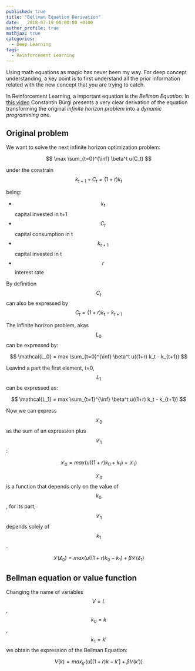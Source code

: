 ```yaml
---
published: true
title: "Bellman Equation Derivation"
date:   2018-07-19 00:00:00 +0100
author_profile: true
mathjax: true
categories:
  - Deep Learning
tags:
  - Reinforcement Learning
---
```


Using math equations as magic has never been my way. For deep concept understanding, a key point is to first understand all the prior information related with the new concept that you are trying to catch.

In Reinforcement Learning, a important equation is the *Bellman Equation*. In [this video](https://www.youtube.com/watch?v=us8JoyjD0Oo) Constantin Bürgi presents a very clear derivation of the equation transforming the original *infinite horizon problem* into a *dynamic programming* one.

## Original problem 

We want to solve the next infinite horizon optimization problem:

$$ \max \sum_{t=0}^{\inf} \beta^t u(C_t) $$

under the constrain $$ k_{t+1} + C_t = (1 + r) k_t$$

being:

* $$ k_t $$ capital invested in t+1
* $$ C_t $$ capital consumption in t
* $$ k_{t+1} $$ capital invested in t
* $$ r $$ interest rate

By definition $$C_t$$ can also be expressed by $$ C_t = (1+r)k_t - k_{t+1}  $$

The infinite horizon problem, akas $$ L_0 $$ can be expressed by:

$$ \mathcal{L_0} = max \sum_{t=0}^{\inf} \beta^t u((1+r) k_t - k_{t+1}) $$

Leavind a part the first element, t=0, $$L_1$$ can be expressed as:

$$ \mathcal{L_1} = max \sum_{t=1}^{\inf} \beta^t u((1+r) k_t - k_{t+1}) $$

Now we can express $$\mathcal{L_0}$$ as the sum of an expression plus $$\mathcal{L_1}$$:

$$ \mathcal{L_0} = max( u((1+r)k_0 + k_1) + \mathcal{L_1}) $$

$$ \mathcal{L_0} $$ is a function that depends only on the value of $$k_0$$, for its part, $$ \mathcal{L_1} $$ depends
solely of $$ k_1$$.

$$ \mathcal{L(k_0)} = max ( u ((1+r)k_0 - k_1) + \beta \mathcal{L(k_1)} $$

## Bellman equation or value function

Changing the name of variables $$ V = L $$, $$ k_0 = k $$, $$ k_1 = k' $$ we obtain the expression of the Bellman Equation:

$$ V(k) = max_{k'} ( u [(1+r)k - k'] + \beta V(k'))$$
